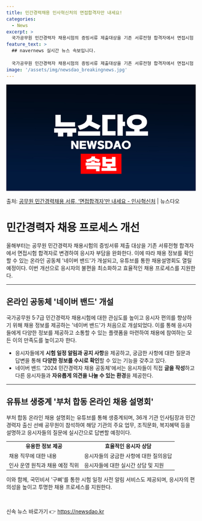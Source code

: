 ```yaml
---
title: 민간경력채용 인사혁신처의 면접합격자만 내세요!
categories:
  - News
excerpt: >
  국가공무원 민간경력자 채용시험의 증빙서류 제출대상을 기존 서류전형 합격자에서 면접시험 합격자로 변경해 응시자…
feature_text: >
  ## navernews 실시간 뉴스 속보입니다.

  국가공무원 민간경력자 채용시험의 증빙서류 제출대상을 기존 서류전형 합격자에서 면접시험 합격자로 변경해 응시자…
image: '/assets/img/newsdao_breakingnews.jpg'
---
```


![뉴스다오 속보](/assets/img/newsdao_breakingnews.jpg)

<p>출처: <a href="https://newsdao.kr/3648" rel="dofollow">공무원 민간경력채용 서류, ‘면접합격자’만 내세요 - 인사혁신처</a> | 뉴스다오</p>

<h1>민간경력자 채용 프로세스 개선</h1>

<p data-ke-size="size16">올해부터는 공무원 민간경력자 채용시험의 증빙서류 제출 대상을 기존 서류전형 합격자에서 면접시험 합격자로 변경하여 응시자 부담을 완화한다. 이에 따라 채용 정보를 확인할 수 있는 온라인 공동체 '네이버 밴드'가 개설되고, 유튜브를 통한 채용설명회도 열릴 예정이다. 이번 개선으로 응시자의 불편을 최소화하고 효율적인 채용 프로세스를 지원한다.</p>

<hr>

<h2 data-ke-size="size26">온라인 공동체 '네이버 밴드' 개설</h2>
<p data-ke-size="size16">국가공무원 5·7급 민간경력자 채용시험에 대한 관심도를 높이고 응시자 편의를 향상하기 위해 채용 정보를 제공하는 '네이버 밴드'가 처음으로 개설되었다. 이를 통해 응시자들에게 다양한 정보를 제공하고 소통할 수 있는 플랫폼을 마련하여 채용에 참여하는 모든 이의 만족도를 높이고자 한다.</p>

<ul>
    <li>응시자들에게 <b>시험 일정 알림과 공지 사항</b>을 제공하고, 궁금한 사항에 대한 질문과 답변을 통해 <b>다양한 정보를 수시로 확인</b>할 수 있는 기능을 갖추고 있다.</li>
    <li>네이버 밴드 '2024 민간경력자 채용 공동체'에서는 응시자들이 직접 <b>글을 작성</b>하고 다른 응시자들과 <b>자유롭게 의견을 나눌 수 있는 환경</b>을 제공한다.</li>
</ul>

<hr>

<h2 data-ke-size="size26">유튜브 생중계 '부처 합동 온라인 채용 설명회'</h2>
<p data-ke-size="size16">부처 합동 온라인 채용 설명회는 유튜브를 통해 생중계되며, 36개 기관 인사팀장과 민간경력자 출신 선배 공무원이 참석하여 해당 기관의 주요 업무, 조직문화, 복지혜택 등을 설명하고 응시자들의 질문에 실시간으로 답변할 예정이다.</p>

<table>
    <tr>
        <td style="text-align: center; height: 17px;"><b>유용한 정보 제공</b></td>
        <td style="text-align: center; height: 17px;"><b>효율적인 응시자 상담</b></td>
    </tr>
    <tr>
        <td>채용 직무에 대한 내용</td>
        <td>응시자들의 궁금한 사항에 대한 질의응답</td>
    </tr>
    <tr>
        <td>인사 운영 원칙과 채용 예정 직위</td>
        <td>응시자들에 대한 실시간 상담 및 지원</td>
    </tr>
</table>

<p data-ke-size="size16">이와 함께, 국민비서 '구삐'를 통한 시험 일정 사전 알림 서비스도 제공되며, 응시자의 편의성을 높이고 투명한 채용 프로세스를 지원한다.</p>

<p data-ke-size="size16">&nbsp;</p> 

신속 뉴스 바로가기 👉 <a href="https://newsdao.kr" rel="dofollow">https://newsdao.kr</a>


